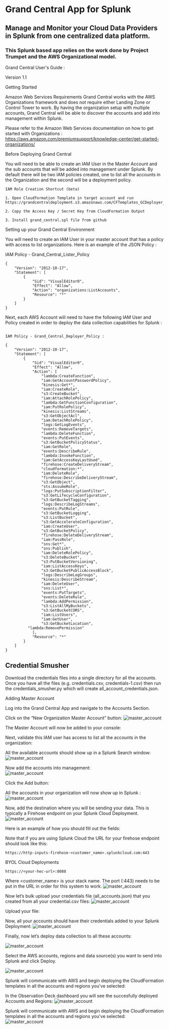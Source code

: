 # Grand Central App for Splunk

## Manage and Monitor your Cloud Data Providers in Splunk from one centralized data platform.

### This Splunk based app relies on the work done by Project Trumpet and the AWS Organizational model.


Grand Central User's Guide :

Version 1.1



Getting Started

Amazon Web Services
Requirements
Grand Central works with the AWS Organizations framework and does not require either Landing Zone or Control Tower to work. By having the organization setup with multiple accounts, Grand Central will be able to discover the accounts and add into management within Splunk. 

Please refer to the Amazon Web Services documentation on how to get started with Organizations : https://aws.amazon.com/premiumsupport/knowledge-center/get-started-organizations/  
    
Before Deploying Grand Central

You will need to be able to create an IAM User in the Master Account and the sub accounts that will be added into management under Splunk. By default there will be two IAM policies created, one to list all the accounts in the Organization and the second will be a deployment policy. 

```
IAM Role Creation Shortcut (beta)

1. Open Cloudformation Template in target account and run https://grandcentraldeployment.s3.amazonaws.com/CFTemplates_GCDeployer_User.json 

2. Copy the Access Key / Secret Key from CloudFormation Output

3. Install grand_central.spl file from github
```
    
Setting up your Grand Central Environment

You will need to create an IAM User in your master account that has a policy with access to list organizations. Here is an example of the JSON Policy :

IAM Policy - Grand_Central_Lister_Policy

```
{
    "Version": "2012-10-17",
    "Statement": [
        {
            "Sid": "VisualEditor0",
            "Effect": "Allow",
            "Action": "organizations:ListAccounts",
            "Resource": "*"
        }
    ]
}
```
Next, each AWS Account will need to have the following IAM User and Policy created in order to deploy the data collection capabilities for Splunk : 

```

IAM Policy - Grand_Central_Deployer_Policy :

{
    "Version": "2012-10-17",
    "Statement": [
        {
            "Sid": "VisualEditor0",
            "Effect": "Allow",
            "Action": [
                "lambda:CreateFunction",
                "iam:GetAccountPasswordPolicy",
                "kinesis:Get*",
                "iam:CreateRole",
                "s3:CreateBucket",
                "iam:AttachRolePolicy",
                "lambda:GetFunctionConfiguration",
                "iam:PutRolePolicy",
                "kinesis:ListStreams",
                "s3:GetObjectAcl",
                "iam:DetachRolePolicy",
                "logs:GetLogEvents",
                "events:RemoveTargets",
                "lambda:DeleteFunction",
                "events:PutEvents",
                "s3:GetBucketPolicyStatus",
                "iam:GetRole",
                "events:DescribeRule",
                "lambda:InvokeFunction",
                "iam:GetAccessKeyLastUsed",
                "firehose:CreateDeliveryStream",
                "cloudformation:*",
                "iam:DeleteRole",
                "firehose:DescribeDeliveryStream",
                "s3:GetObject",
                "sts:AssumeRole",
                "logs:PutSubscriptionFilter",
                "s3:GetLifecycleConfiguration",
                "s3:GetBucketTagging",
                "logs:DescribeLogStreams",
                "events:PutRule",
                "s3:GetBucketLogging",
                "s3:ListBucket",
                "s3:GetAccelerateConfiguration",
                "iam:CreateUser",
                "s3:GetBucketPolicy",
                "firehose:DeleteDeliveryStream",
                "iam:PassRole",
                "sns:Get*",
                "sns:Publish",
                "iam:DeleteRolePolicy",
                "s3:DeleteBucket",
                "s3:PutBucketVersioning",
                "iam:ListAccessKeys",
                "s3:GetBucketPublicAccessBlock",
                "logs:DescribeLogGroups",
                "kinesis:DescribeStream",
                "iam:DeleteUser",
                "sns:List*",
                "events:PutTargets",
                "events:DeleteRule",
                "lambda:AddPermission",
                "s3:ListAllMyBuckets",
                "s3:GetBucketCORS",
                "iam:ListUsers",
                "iam:GetUser",
                "s3:GetBucketLocation",
          "lambda:RemovePermission"
            ],
            "Resource": "*"
        }
    ]
}
``` 
 
## Credential Smusher
Download the credentials files into a single directory for all the accounts. Once you have all the files (e.g. credentials.csv, credentials-1.csv) then run the credentials_smusher.py which will create all_account_credentials.json. 

Adding Master Account

Log into the Grand Central App and navigate to the Accounts Section.  

Click on the “New Organization Master Account” button: 
![master_account]( https://grandcentraldeployment.s3.amazonaws.com/gc_1.png)

The Master Account will now be added to your console: 


Next, validate this IAM user has access to list all the accounts in the organization: 

All the available accounts should show up in a Splunk Search window:  
![master_account]( https://grandcentraldeployment.s3.amazonaws.com/gc_3.png)

Now add the accounts into management:  
![master_account]( https://grandcentraldeployment.s3.amazonaws.com/gc_4.png)

Click the Add button: 

All the accounts in your organization will now show up in Splunk :  
![master_account]( https://grandcentraldeployment.s3.amazonaws.com/gc_5.png)

Now, add the destination where you will be sending your data. This is typically a Firehose endpoint on your Splunk Cloud Deployment. 
![master_account]( https://grandcentraldeployment.s3.amazonaws.com/gc_6.png)

Here is an example of how you should fill out the fields: 

Note that if you are using Splunk Cloud the URL for your firehose endpoint should look like this:
```
https://http-inputs-firehose-<customer_name>.splunkcloud.com:443
```

BYOL Cloud Deployments
```
https://<your-hec-url>:8088 
```

Where <customer_name> is your stack name. The port (:443) needs to be put in the URL in order for this system to work.
![master_account]( https://grandcentraldeployment.s3.amazonaws.com/gc_6.png)

Now let’s bulk upload your credentials file (all_accounts.json) that you created from all your credential.csv files: 
![master_account]( https://grandcentraldeployment.s3.amazonaws.com/gc_11.png)


Upload your file: 

Now, all your accounts should have their credentials added to your Splunk Deployment: 
![master_account]( https://grandcentraldeployment.s3.amazonaws.com/gc_5a.png)

Finally, now let’s deploy data collection to all these accounts: 

![master_account]( https://grandcentraldeployment.s3.amazonaws.com/gc_7.png)

Select the AWS accounts, regions and data source(s) you want to send into Splunk and click Deploy.

![master_account]( https://grandcentraldeployment.s3.amazonaws.com/gc_8.png)

Splunk will communicate with AWS and begin deploying the CloudFormation templates in all the accounts and regions you've selected:


In the Observation Deck dashboard you will see the succesfully deployed Accounts and Regions:
![master_account]( https://grandcentraldeployment.s3.amazonaws.com/gc_10.png)

Splunk will communicate with AWS and begin deploying the CloudFormation templates in all the accounts and regions you've selected:
![master_account]( https://grandcentraldeployment.s3.amazonaws.com/gc_9.png)

